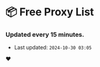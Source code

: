# :package: Free Proxy List
### Updated every 15 minutes.

- Last updated: `2024-10-30 03:05`

:heart:
